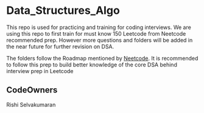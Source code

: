 # Data_Structures_Algo

This repo is used for practicing and training for coding interviews. We are using this repo to first train for must know 150 Leetcode from Neetcode recommended prep. However more questions and folders will be added in the near future for further revision on DSA. 

The folders follow the Roadmap mentioned by [Neetcode](https://neetcode.io/roadmap). It is recommended to follow this prep to build better knowledge of the core DSA behind interview prep in Leetcode



## CodeOwners

Rishi Selvakumaran

